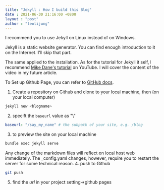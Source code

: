 ```yaml
---
title: "Jekyll : How I build this Blog"
date : 2021-06-30 21:16:00 +0800
layout : "post"
author : "leolijung"
---
```

I recommend you to use Jekyll on Linux instead of on Windows.

Jekyll is a static website generator. You can find enough introduction to it on the Internet.
I'll skip that part.

The same applied to the installation.
As for the tutorial for Jekyll it self, I recommend [Mike Dane's tutorial](https://www.youtube.com/watch?v=T1itpPvFWHI&list=PLLAZ4kZ9dFpOPV5C5Ay0pHaa0RJFhcmcB&index=1) on YouTube.
I will cover the content of the video in my future article.

To Set up Github Page, you can refer to [GitHub docs](https://docs.github.com/en/pages/setting-up-a-github-pages-site-with-jekyll).

1. Create a repository on Github and clone to your local machine, then (on your local computer)
```bash
jekyll new <blogname>
```
2. specift the `baseurl` value as "\\<your-project-name>"
```yaml
baseurl: "/say_my_name" # the subpath of your site, e.g. /blog
```
3. to preview the site on your local machine
```bash
bundle exec jekyll serve
```
Any change of the markdown files will reflect on local host web immediately.
The \_config.yaml changes, however, require you to restart the server for some technical reason.
4. push to Github
```bash
git push
```
5. find the *url* in your project setting->github pages


